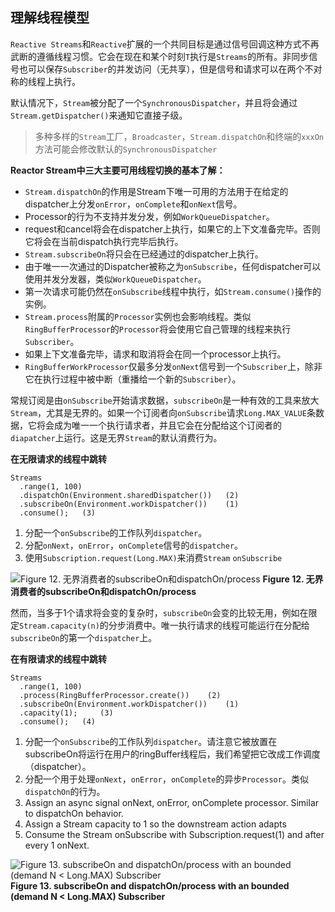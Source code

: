 
## 理解线程模型

`Reactive Streams`和`Reactive`扩展的一个共同目标是通过信号回调这种方式不再武断的遵循线程习惯。它会在现在和某个时刻`T`执行是`Streams`的所有。非同步信号也可以保存`Subscriber`的并发访问（无共享），但是信号和请求可以在两个不对称的线程上执行。

默认情况下，`Stream`被分配了一个`SynchronousDispatcher`，并且将会通过`Stream.getDispatcher()`来通知它直接子级。

> 多种多样的`Stream`工厂，`Broadcaster`，`Stream.dispatchOn`和终端的`xxxOn`方法可能会修改默认的`SynchronousDispatcher`

**Reactor Stream中三大主要可用线程切换的基本了解：**

* `Stream.dispatchOn`的作用是Stream下唯一可用的方法用于在给定的dispatcher上分发`onError`，`onComplete`和`onNext`信号。
 * Processor的行为不支持并发分发，例如`WorkQueueDispatcher`。
 * request和cancel将会在dispatcher上执行，如果它的上下文准备完毕。否则它将会在当前dispatch执行完毕后执行。
* `Stream.subscribeOn`将只会在已经通过的dispatcher上执行。
 * 由于唯一一次通过的Dispatcher被称之为`onSubscribe`，任何dispatcher可以使用并发分发器，类似`WorkQueueDispatcher`。
 * 第一次请求可能仍然在`onSubscribe`线程中执行，如`Stream.consume()`操作的实例。
* `Stream.process`附属的`Processor`实例也会影响线程。类似`RingBufferProcessor`的`Processor`将会使用它自己管理的线程来执行`Subscriber`。
 * 如果上下文准备完毕，请求和取消将会在同一个processor上执行。
 * `RingBufferWorkProcessor`仅最多分发`onNext`信号到一个`Subscriber`上，除非它在执行过程中被中断（重播给一个新的`Subscriber`）。

常规订阅是由`onSubscribe`开始请求数据，`subscribeOn`是一种有效的工具来放大`Stream`，尤其是无界的。如果一个订阅者向`onSubscribe`请求`Long.MAX_VALUE`条数据，它将会成为唯一一个执行请求者，并且它会在分配给这个订阅者的`diapatcher`上运行。这是无界`Stream`的默认消费行为。

**在无限请求的线程中跳转**

```
Streams
  .range(1, 100)
  .dispatchOn(Environment.sharedDispatcher())   (2)
  .subscribeOn(Environment.workDispatcher())    (1)
  .consume();   (3)
```

1. 分配一个`onSubscribe`的工作队列`dispatcher`。
1. 分配`onNext`，`onError`，`onComplete`信号的`dispatcher`。
1. 使用`Subscription.request(Long.MAX)`来消费`Stream` `onSubscribe`

![Figure 12. 无界消费者的subscribeOn和dispatchOn/process](http://projectreactor.io/docs/reference/images/longMaxThreading.png)
**Figure 12. 无界消费者的subscribeOn和dispatchOn/process**

然而，当多于1个请求将会变的复杂时，`subscribeOn`会变的比较无用，例如在限定`Stream.capacity(n)`的分步消费中。唯一执行请求的线程可能运行在分配给`subscribeOn`的第一个`dispatcher`上。

**在有限请求的线程中跳转**

```
Streams
  .range(1, 100)
  .process(RingBufferProcessor.create())    (2)
  .subscribeOn(Environment.workDispatcher())    (1)
  .capacity(1);     (3)
  .consume();   (4)
```

1. 分配一个`onSubscribe`的工作队列`dispatcher`。请注意它被放置在subscribeOn将运行在用户的ringBuffer线程后，我们希望把它改成工作调度（dispatcher）。
1. 分配一个用于处理`onNext`，`onError`，`onComplete`的异步`Processor`。类似`dispatchOn`的行为。
1. Assign an async signal onNext, onError, onComplete processor. Similar to dispatchOn behavior.
1. Assign a Stream capacity to 1 so the downstream action adapts
1. Consume the Stream onSubscribe with Subscription.request(1) and after every 1 onNext.

![Figure 13. subscribeOn and dispatchOn/process with an bounded (demand N < Long.MAX) Subscriber](http://projectreactor.io/docs/reference/images/nThreading.png)
**Figure 13. subscribeOn and dispatchOn/process with an bounded (demand N < Long.MAX) Subscriber**

